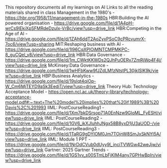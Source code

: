 This repository documents all my learnings on AI
Links to all the reading materials shared in class
     Management in the 1980's - https://hbr.org/1958/11/management-in-the-1980s
     HBR:Building the AI powered organisation -  https://drive.google.com/file/d/1A4pH-wrCs9lEkiXpSFMRdeDzulx-VrBc/view?usp=drive_link
     HBR:Competing in the Age of AI - https://drive.google.com/file/d/1ZAh6ddT2AoZyxPSoC9cPRcvumrX-7oc6/view?usp=sharing
     MIT:Reshaping business with AI - https://drive.google.com/file/d/1l96CqXPIOiMNTCMPMKPC-8_guCQel_v8/view?usp=drive_link
     HBR:Data Governance - https://drive.google.com/file/d/1m_CWktKKWDs2QJhPuOERy7ZmRjWo4F4j/view?usp=drive_link
     McKinsey:Data Governance - https://drive.google.com/file/d/1wHFbKww9fJZdLMfzNtstPL30jklSlK9k/view?usp=drive_link
     HBP:Business Analytics - https://drive.google.com/file/d/19sIqt4qiOp-W_Cm6MjTEYD9aSk3EediT/view?usp=drive_link
     Theory Hub: Technology Acceptance Model - https://open.ncl.ac.uk/theory-library/technology-acceptance-model.pdf#:~:text=The%20model%20implies%20that%20if,1989%3B%20Davis%2C%201993
     IIML: PostCourseReading1 - https://drive.google.com/file/d/1Xm7bkDSrsop71A0EnNzw9GloML_FyESH/view?usp=drive_link
     IIML: PostCourseReading2 - https://drive.google.com/file/d/1GV6_ikXJluhhJNgx58B8yxD1jU3aUOD-/view?usp=drive_link
     IIML: PostCourseReading3 - https://drive.google.com/file/d/1TaRG9gDYIOM0Jm7TOjnW8SmJxSkNYl5A/view?usp=drive_link
     IIML: Module 1 PPT - https://drive.google.com/file/d/1NrDdCVub0dUyy9l_jnciTVWGw42weJjw/view?usp=drive_link
     Gartner: 2025 Gartner Trends - https://drive.google.com/file/d/1GS1vv_s00STmLbFjKlM4any7GPHwBpIn/view?usp=drive_link
